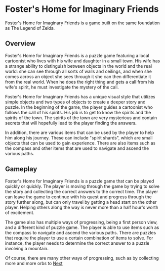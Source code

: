 # Foster's Home for Imaginary Friends

Foster's Home for Imaginary Friends is a game built on the same foundation as The Legend of Zelda.

## Overview

Foster's Home for Imaginary Friends is a puzzle game featuring a local cartoonist who lives with his wife and daughter in a small town. His wife has a strange ability to distinguish between objects in the world and the real world: she can see through all sorts of walls and ceilings, and when she comes across an object she sees through it she can then differentiate it from the real world. When he does the right thing and gets a call from his wife's spirit, he must investigate the mystery of the call.

Foster's Home for Imaginary Friends has a unique visual style that utilizes simple objects and two types of objects to create a deeper story and puzzle. In the beginning of the game, the player guides a cartoonist who follows the call of his spirits. His job is to get to know the spirits and the spirits of the town. The spirits of the town are very mysterious and contain secrets that will hopefully lead to the player finding the answers.

In addition, there are various items that can be used by the player to help him along his journey. These can include "spirit shards", which are small objects that can be used to gain experience. There are also items such as the compass and other items that are used to navigate and ascend the various paths.

## Gameplay

Foster's Home for Imaginary Friends is a puzzle game that can be played quickly or quickly. The player is moving through the game by trying to solve the story and collecting the correct answers to the correct time. The player can leave the game to continue with his quest and progress through the story further along, but can only travel by getting a head start on the other player. Helping others along the way is never more than a half hour's worth of excitement.

The game also has multiple ways of progressing, being a first person view, and a different kind of puzzle game. The player is able to use items such as the compass to navigate and ascend the various paths. There are puzzles that require the player to use a certain combination of items to solve. For instance, the player needs to determine the correct answer to a puzzle involving a mountain.

Of course, there are many other ways of progressing, such as by collecting more and more orbs to
[Next](416.md)
